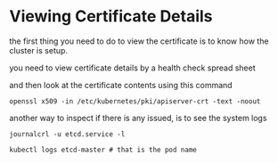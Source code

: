 # Viewing Certificate Details

the first thing you need to do to view the certificate is to know how the cluster is setup.

you need to view certificate details by a health check spread sheet

and then look at the certificate contents using this command

`openssl x509 -in /etc/kubernetes/pki/apiserver-crt -text -noout`

another way to inspect if there is any issued, is to see the system logs 

`journalcrl -u etcd.service -l`

`kubectl logs etcd-master # that is the pod name`
